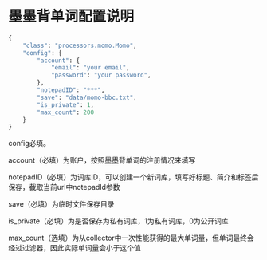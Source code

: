 # 墨墨背单词配置说明

```python
{
    "class": "processors.momo.Momo",
    "config": {
        "account": {
            "email": "your email",
            "password": "your password",
        },
        "notepadID": "***",
        "save": "data/momo-bbc.txt",
        "is_private": 1,
        "max_count": 200
    }
}
```

config必填。

account（必填）为账户，按照墨墨背单词的注册情况来填写

notepadID（必填）为词库ID，可以创建一个新词库，填写好标题、简介和标签后保存，截取当前url中notepadId参数

save（必填）为临时文件保存目录

is_private（必填）为是否保存为私有词库，1为私有词库，0为公开词库

max_count（选填）为从collector中一次性能获得的最大单词量，但单词最终会经过过滤器，因此实际单词量会小于这个值

